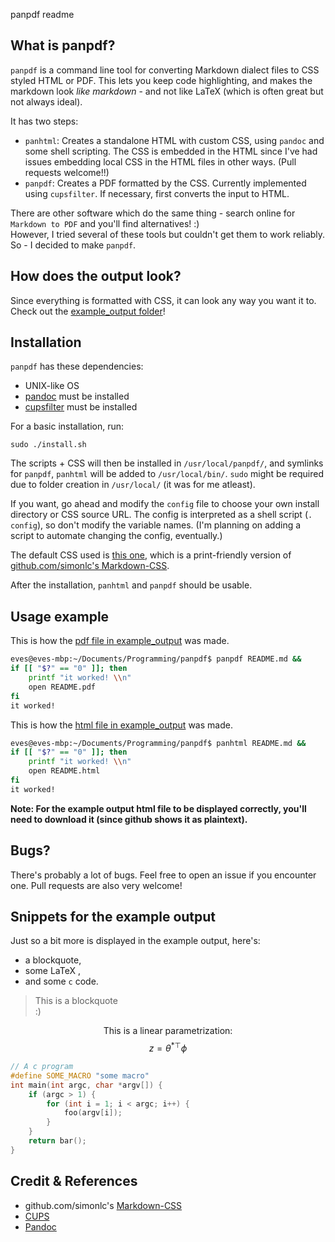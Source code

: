 panpdf readme

## What is panpdf?

`panpdf` is a command line tool for converting Markdown dialect files to CSS styled HTML or PDF. This lets you keep code highlighting, and makes the markdown look *like markdown* - and not like LaTeX (which is often great but not always ideal).

It has two steps:  
- `panhtml`: Creates a standalone HTML with custom CSS, using `pandoc` and some shell scripting. The CSS is embedded in the HTML since I've had issues embedding local CSS in the HTML files in other ways. (Pull requests welcome!!)  
- `panpdf`: Creates a PDF formatted by the CSS. Currently implemented using `cupsfilter`. If necessary, first converts the input to HTML.

There are other software which do the same thing - search online for `Markdown to PDF` and you'll find alternatives! :)  
However, I tried several of these tools but couldn't get them to work reliably. So - I decided to make `panpdf`.

## How does the output look?

Since everything is formatted with CSS, it can look any way you want it to. Check out the [example_output folder](example_output/README.pdf)!

## Installation

`panpdf` has these dependencies:  

* UNIX-like OS
* [pandoc](https://pandoc.org) must be installed
* [cupsfilter](https://www.cups.org/) must be installed

For a basic installation, run:
```
sudo ./install.sh
```
The scripts + CSS will then be installed in `/usr/local/panpdf/`, and symlinks for `panpdf`, `panhtml` will be added to `/usr/local/bin/`. `sudo` might be required due to folder creation in `/usr/local/` (it was for me atleast).

If you want, go ahead and modify the `config` file to choose your own install directory or CSS source URL. The config is interpreted as a shell script (`. config`), so don't modify the variable names. (I'm planning on adding a script to automate changing the config, eventually.)

The default CSS used is [this one](https://github.com/eirikeve/Markdown-CSS), which is a print-friendly version of [github.com/simonlc's Markdown-CSS](https://github.com/simonlc/Markdown-CSS).

After the installation, `panhtml` and `panpdf` should be usable.


## Usage example

This is how the [pdf file in example_output](example_output/README.pdf) was made.  
```bash
eves@eves-mbp:~/Documents/Programming/panpdf$ panpdf README.md &&
if [[ "$?" == "0" ]]; then
    printf "it worked! \\n"
    open README.pdf
fi
it worked! 
```

This is how the [html file in example_output](example_output/README.html) was made.  
```bash
eves@eves-mbp:~/Documents/Programming/panpdf$ panhtml README.md &&
if [[ "$?" == "0" ]]; then
    printf "it worked! \\n"
    open README.html
fi
it worked! 
```

**Note: For the example output html file to be displayed correctly, you'll need to download it (since github shows it as plaintext).**


## Bugs?

There's probably a lot of bugs. Feel free to open an issue if you encounter one. Pull requests are also very welcome!

## Snippets for the example output

Just so a bit more is displayed in the example output, here's:  

* a blockquote,  
* some LaTeX ,  
* and some `c` code.  

>This is a blockquote  
> :)

$$\text{This is a linear parametrization:} $$
$$ z = \theta^{*\top} \phi $$

```c
// A c program
#define SOME_MACRO "some macro"
int main(int argc, char *argv[]) {
    if (argc > 1) {
        for (int i = 1; i < argc; i++) {
            foo(argv[i]);
        }
    }
    return bar();
}
```

## Credit & References

* github.com/simonlc's [Markdown-CSS](https://github.com/simonlc/Markdown-CSS)  
* [CUPS](https://www.cups.org/)  
* [Pandoc](https://pandoc.org)  
